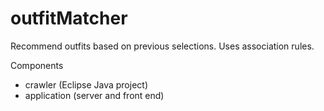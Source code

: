 # outfitMatcher
Recommend outfits based on previous selections. Uses association rules.

Components 
- crawler (Eclipse Java project)
- application (server and front end)
